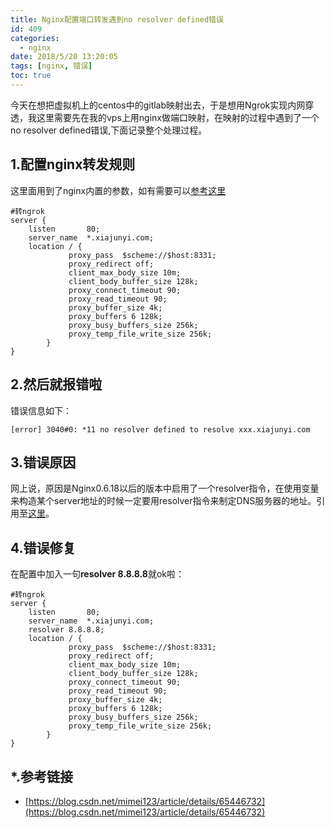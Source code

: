 ```yaml
---
title: Nginx配置端口转发遇到no resolver defined错误
id: 409
categories:
  - nginx
date: 2018/5/20 13:20:05    
tags: [nginx, 错误]
toc: true
---
```


今天在想把虚拟机上的centos中的gitlab映射出去，于是想用Ngrok实现内网穿透，我这里需要先在我的vps上用nginx做端口映射，在映射的过程中遇到了一个no resolver defined错误,下面记录整个处理过程。

<!--more-->

## 1.配置nginx转发规则
这里面用到了nginx内置的参数，如有需要可以[参考这里](https://www.xiajunyi.com/pages/p39.html)
```text 
#转ngrok
server {
    listen       80;
    server_name  *.xiajunyi.com;
    location / {
             proxy_pass  $scheme://$host:8331;
             proxy_redirect off;
             client_max_body_size 10m;
             client_body_buffer_size 128k;
             proxy_connect_timeout 90;
             proxy_read_timeout 90;
             proxy_buffer_size 4k;
             proxy_buffers 6 128k;
             proxy_busy_buffers_size 256k;
             proxy_temp_file_write_size 256k;
        }
}
```

## 2.然后就报错啦 
错误信息如下：
```text 
[error] 3040#0: *11 no resolver defined to resolve xxx.xiajunyi.com
```

## 3.错误原因
网上说，原因是Nginx0.6.18以后的版本中启用了一个resolver指令，在使用变量来构造某个server地址的时候一定要用resolver指令来制定DNS服务器的地址。引用至[这里](https://blog.csdn.net/mimei123/article/details/65446732)。

## 4.错误修复
在配置中加入一句**resolver 8.8.8.8**就ok啦：
``` text  
#转ngrok
server {
    listen       80;
    server_name  *.xiajunyi.com;
    resolver 8.8.8.8;
    location / {
             proxy_pass  $scheme://$host:8331;
             proxy_redirect off;
             client_max_body_size 10m;
             client_body_buffer_size 128k;
             proxy_connect_timeout 90;
             proxy_read_timeout 90;
             proxy_buffer_size 4k;
             proxy_buffers 6 128k;
             proxy_busy_buffers_size 256k;
             proxy_temp_file_write_size 256k;
        }
}
```


## *.参考链接 
+ [https://blog.csdn.net/mimei123/article/details/65446732](https://blog.csdn.net/mimei123/article/details/65446732)